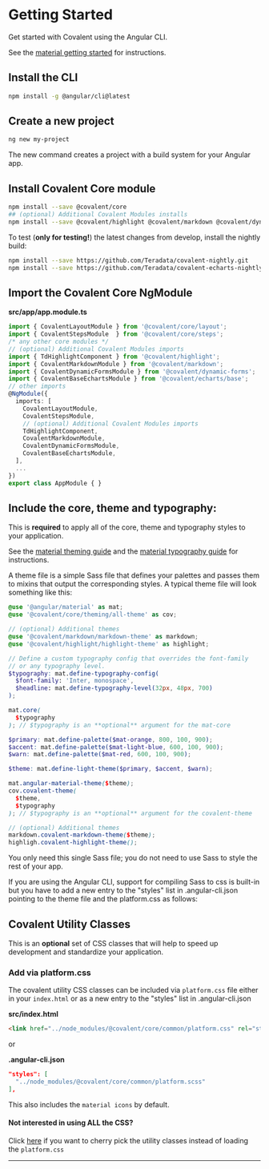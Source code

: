 # Getting Started

Get started with Covalent using the Angular CLI.

See the [material getting started](https://github.com/angular/material2/blob/master/guides/getting-started.md) for instructions.

## Install the CLI

```bash
npm install -g @angular/cli@latest
```

## Create a new project

```bash
ng new my-project
```

The new command creates a project with a build system for your Angular app.

## Install Covalent Core module

```bash
npm install --save @covalent/core
## (optional) Additional Covalent Modules installs
npm install --save @covalent/highlight @covalent/markdown @covalent/dynamic-forms @covalent/echarts
```

To test (**only for testing!**) the latest changes from develop, install the nightly build:

```bash
npm install --save https://github.com/Teradata/covalent-nightly.git
npm install --save https://github.com/Teradata/covalent-echarts-nightly.git
```

## Import the Covalent Core NgModule

**src/app/app.module.ts**

```ts
import { CovalentLayoutModule } from '@covalent/core/layout';
import { CovalentStepsModule  } from '@covalent/core/steps';
/* any other core modules */
// (optional) Additional Covalent Modules imports
import { TdHighlightComponent } from '@covalent/highlight';
import { CovalentMarkdownModule } from '@covalent/markdown';
import { CovalentDynamicFormsModule } from '@covalent/dynamic-forms';
import { CovalentBaseEchartsModule } from '@covalent/echarts/base';
// other imports
@NgModule({
  imports: [
    CovalentLayoutModule,
    CovalentStepsModule,
    // (optional) Additional Covalent Modules imports
    TdHighlightComponent,
    CovalentMarkdownModule,
    CovalentDynamicFormsModule,
    CovalentBaseEchartsModule,
  ],
  ...
})
export class AppModule { }
```

## Include the core, theme and typography:

This is **required** to apply all of the core, theme and typography styles to your application.

See the [material theming guide](https://github.com/angular/material2/blob/master/guides/theming.md) and the [material typography guide](https://github.com/angular/material2/blob/master/guides/typography.md) for instructions.

A theme file is a simple Sass file that defines your palettes and passes them to mixins that output the corresponding styles. A typical theme file will look something like this:

```scss
@use '@angular/material' as mat;
@use '@covalent/core/theming/all-theme' as cov;

// (optional) Additional themes
@use '@covalent/markdown/markdown-theme' as markdown;
@use '@covalent/highlight/highlight-theme' as highlight;

// Define a custom typography config that overrides the font-family
// or any typography level.
$typography: mat.define-typography-config(
  $font-family: 'Inter, monospace',
  $headline: mat.define-typography-level(32px, 48px, 700)
);

mat.core(
  $typography
); // $typography is an **optional** argument for the mat-core

$primary: mat.define-palette($mat-orange, 800, 100, 900);
$accent: mat.define-palette($mat-light-blue, 600, 100, 900);
$warn: mat.define-palette($mat-red, 600, 100, 900);

$theme: mat.define-light-theme($primary, $accent, $warn);

mat.angular-material-theme($theme);
cov.covalent-theme(
  $theme,
  $typography
); // $typography is an **optional** argument for the covalent-theme

// (optional) Additional themes
markdown.covalent-markdown-theme($theme);
highligh.covalent-highlight-theme();
```

You only need this single Sass file; you do not need to use Sass to style the rest of your app.

If you are using the Angular CLI, support for compiling Sass to css is built-in but you have to add a new entry to the "styles" list in .angular-cli.json pointing to the theme file and the platform.css as follows:

## Covalent Utility Classes

This is an **optional** set of CSS classes that will help to speed up development and standardize your application.

### Add via platform.css

The covalent utility CSS classes can be included via `platform.css` file either in your `index.html` or as a new entry to the "styles" list in .angular-cli.json

**src/index.html**

```html
<link href="../node_modules/@covalent/core/common/platform.css" rel="stylesheet" />
```

or

**.angular-cli.json**

```json
"styles": [
  "../node_modules/@covalent/core/common/platform.scss"
],
```

This also includes the `material icons` by default.

#### Not interested in using ALL the CSS?

Click [here](https://teradata.github.io/covalent/#/docs/theming/utility-sass-mixins) if you want to cherry pick the utility classes instead of loading the `platform.css`

---
